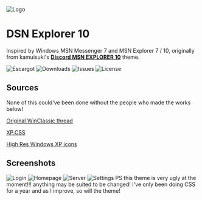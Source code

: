 
![Logo](https://github.com/numoder/dsn10-theme/blob/main/assets/discord/Beta.png?raw=true)

# DSN Explorer 10
Inspired by Windows MSN Messenger 7 and MSN Explorer 7 / 10, originally from kamuisuki's [**Discord MSN EXPLORER 10**](https://www.deviantart.com/kamuisuki/art/Discord-MSN-Explorer-10-theme-873282935) theme.

![Escargot](https://img.shields.io/badge/malkavian@escargot.chat-e1512c?color=%23e1512c&style=plastic) ![Downloads](https://img.shields.io/github/downloads/numoder/dsn10-theme/total?style=plastic&color=%238ec64b) ![Issues](https://img.shields.io/github/issues/numoder/dsn10-theme?style=plastic&color=%23609bd7) ![License](https://img.shields.io/github/license/numoder/dsn10-theme?color=%23e9da4b&style=plastic)
## Sources

None of this could've been done without the people who made the works below!

 [Original WinClassic thread](https://winclassic.net/thread/753/discord-classic-msn-theme)
 
 [XP.CSS](https://botoxparty.github.io/XP.css/)

 [High Res Windows XP icons](https://github.com/marchmountain/-Windows-XP-High-Resolution-Icon-Pack)

## Screenshots

![Login](https://cdn.discordapp.com/attachments/1179087942552133685/1189776707050291200/image.png?ex=659f64e7&is=658cefe7&hm=f5b339059306b986790019133112cce312370c0e503896d5963b279fd982e9dd&)
![Homepage](https://cdn.discordapp.com/attachments/1181701173997228204/1194142937454485544/image.png?ex=65af4746&is=659cd246&hm=be1e11dffa0b592b68f9c97b72032d5fb342cdc221a5d7681e42860100ebb223&)
![Server](https://cdn.discordapp.com/attachments/1181701173997228204/1194143944410402817/image.png?ex=65af4836&is=659cd336&hm=e5318bdb4264e88374347e41944913e4aaa439ff7e8295a9a21436c83ff46e0d&)
![Settings](https://cdn.discordapp.com/attachments/1181701173997228204/1194143475373977770/image.png?ex=65af47c6&is=659cd2c6&hm=d538a350bef120f0e9dcc2f127fc95448bc7f6c42945135ad671fa78680ee157&)
PS this theme is very ugly at the moment!!! anything may be suited to be changed! I've only been doing CSS for a year and as I improve, so will the theme!